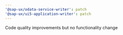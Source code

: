 ```yaml
---
'@sap-ux/odata-service-writer': patch
'@sap-ux/ui5-application-writer': patch
---
```


Code quality improvements but no functionality change
